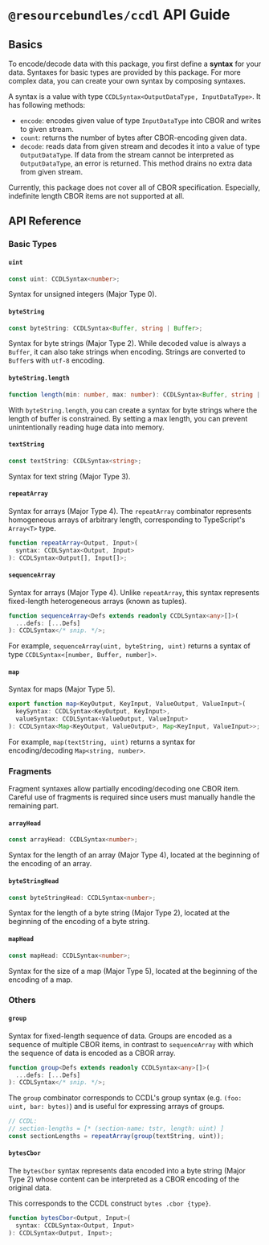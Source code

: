 # `@resourcebundles/ccdl` API Guide

## Basics

To encode/decode data with this package, you first define a **syntax** for your data. Syntaxes for basic types are provided by this package. For more complex data, you can create your own syntax by composing syntaxes.

A syntax is a value with type `CCDLSyntax<OutputDataType, InputDataType>`. It has following methods:

- `encode`: encodes given value of type `InputDataType` into CBOR and writes to given stream.
- `count`: returns the number of bytes after CBOR-encoding given data.
- `decode`: reads data from given stream and decodes it into a value of type `OutputDataType`. If data from the stream cannot be interpreted as `OutputDataType`, an error is returned. This method drains no extra data from given stream.

Currently, this package does not cover all of CBOR specification. Especially, indefinite length CBOR items are not supported at all.

## API Reference

### Basic Types

#### `uint`

```ts
const uint: CCDLSyntax<number>;
```

Syntax for unsigned integers (Major Type 0).

#### `byteString`

```ts
const byteString: CCDLSyntax<Buffer, string | Buffer>;
```

Syntax for byte strings (Major Type 2). While decoded value is always a `Buffer`, it can also take strings when encoding. Strings are converted to `Buffer`s with `utf-8` encoding.

#### `byteString.length`

```ts
function length(min: number, max: number): CCDLSyntax<Buffer, string | Buffer>;
```

With `byteString.length`, you can create a syntax for byte strings where the length of buffer is constrained. By setting a max length, you can prevent unintentionally reading huge data into memory.

#### `textString`

```ts
const textString: CCDLSyntax<string>;
```

Syntax for text string (Major Type 3).

#### `repeatArray`

Syntax for arrays (Major Type 4). The `repeatArray` combinator represents homogeneous arrays of arbitrary length, corresponding to TypeScript's `Array<T>` type.

```ts
function repeatArray<Output, Input>(
  syntax: CCDLSyntax<Output, Input>
): CCDLSyntax<Output[], Input[]>;
```

#### `sequenceArray`

Syntax for arrays (Major Type 4). Unlike `repeatArray`, this syntax represents fixed-length heterogeneous arrays (known as tuples).

```ts
function sequenceArray<Defs extends readonly CCDLSyntax<any>[]>(
  ...defs: [...Defs]
): CCDLSyntax</* snip. */>;
```

For example, `sequenceArray(uint, byteString, uint)` returns a syntax of type `CCDLSyntax<[number, Buffer, number]>`.

#### `map`

Syntax for maps (Major Type 5).

```ts
export function map<KeyOutput, KeyInput, ValueOutput, ValueInput>(
  keySyntax: CCDLSyntax<KeyOutput, KeyInput>,
  valueSyntax: CCDLSyntax<ValueOutput, ValueInput>
): CCDLSyntax<Map<KeyOutput, ValueOutput>, Map<KeyInput, ValueInput>>;
```

For example, `map(textString, uint)` returns a syntax for encoding/decoding `Map<string, number>`.

### Fragments

Fragment syntaxes allow partially encoding/decoding one CBOR item. Careful use of fragments is required since users must manually handle the remaining part.

#### `arrayHead`

```ts
const arrayHead: CCDLSyntax<number>;
```

Syntax for the length of an array (Major Type 4), located at the beginning of the encoding of an array.

#### `byteStringHead`

```ts
const byteStringHead: CCDLSyntax<number>;
```

Syntax for the length of a byte string (Major Type 2), located at the beginning of the encoding of a byte string.

#### `mapHead`

```ts
const mapHead: CCDLSyntax<number>;
```

Syntax for the size of a map (Major Type 5), located at the beginning of the encoding of a map.

### Others

#### `group`

Syntax for fixed-length sequence of data. Groups are encoded as a sequence of multiple CBOR items, in contrast to `sequenceArray` with which the sequence of data is encoded as a CBOR array.

```ts
function group<Defs extends readonly CCDLSyntax<any>[]>(
  ...defs: [...Defs]
): CCDLSyntax</* snip. */>;
```

The `group` combinator corresponds to CCDL's group syntax (e.g. `(foo: uint, bar: bytes)`) and is useful for expressing arrays of groups.

```ts
// CCDL:
// section-lengths = [* (section-name: tstr, length: uint) ]
const sectionLengths = repeatArray(group(textString, uint));
```

#### `bytesCbor`

The `bytesCbor` syntax represents data encoded into a byte string (Major Type 2) whose content can be interpreted as a CBOR encoding of the original data.

This corresponds to the CCDL construct `bytes .cbor {type}`.

```ts
function bytesCbor<Output, Input>(
  syntax: CCDLSyntax<Output, Input>
): CCDLSyntax<Output, Input>;
```
